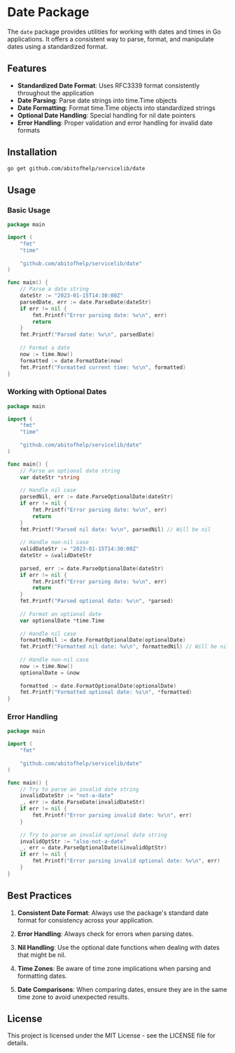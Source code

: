 # Date Package

The `date` package provides utilities for working with dates and times in Go applications. It offers a consistent way to parse, format, and manipulate dates using a standardized format.

## Features

- **Standardized Date Format**: Uses RFC3339 format consistently throughout the application
- **Date Parsing**: Parse date strings into time.Time objects
- **Date Formatting**: Format time.Time objects into standardized strings
- **Optional Date Handling**: Special handling for nil date pointers
- **Error Handling**: Proper validation and error handling for invalid date formats

## Installation

```bash
go get github.com/abitofhelp/servicelib/date
```

## Usage

### Basic Usage

```go
package main

import (
    "fmt"
    "time"
    
    "github.com/abitofhelp/servicelib/date"
)

func main() {
    // Parse a date string
    dateStr := "2023-01-15T14:30:00Z"
    parsedDate, err := date.ParseDate(dateStr)
    if err != nil {
        fmt.Printf("Error parsing date: %v\n", err)
        return
    }
    fmt.Printf("Parsed date: %v\n", parsedDate)
    
    // Format a date
    now := time.Now()
    formatted := date.FormatDate(now)
    fmt.Printf("Formatted current time: %s\n", formatted)
}
```

### Working with Optional Dates

```go
package main

import (
    "fmt"
    "time"
    
    "github.com/abitofhelp/servicelib/date"
)

func main() {
    // Parse an optional date string
    var dateStr *string
    
    // Handle nil case
    parsedNil, err := date.ParseOptionalDate(dateStr)
    if err != nil {
        fmt.Printf("Error parsing date: %v\n", err)
        return
    }
    fmt.Printf("Parsed nil date: %v\n", parsedNil) // Will be nil
    
    // Handle non-nil case
    validDateStr := "2023-01-15T14:30:00Z"
    dateStr = &validDateStr
    
    parsed, err := date.ParseOptionalDate(dateStr)
    if err != nil {
        fmt.Printf("Error parsing date: %v\n", err)
        return
    }
    fmt.Printf("Parsed optional date: %v\n", *parsed)
    
    // Format an optional date
    var optionalDate *time.Time
    
    // Handle nil case
    formattedNil := date.FormatOptionalDate(optionalDate)
    fmt.Printf("Formatted nil date: %v\n", formattedNil) // Will be nil
    
    // Handle non-nil case
    now := time.Now()
    optionalDate = &now
    
    formatted := date.FormatOptionalDate(optionalDate)
    fmt.Printf("Formatted optional date: %s\n", *formatted)
}
```

### Error Handling

```go
package main

import (
    "fmt"
    
    "github.com/abitofhelp/servicelib/date"
)

func main() {
    // Try to parse an invalid date string
    invalidDateStr := "not-a-date"
    _, err := date.ParseDate(invalidDateStr)
    if err != nil {
        fmt.Printf("Error parsing invalid date: %v\n", err)
    }
    
    // Try to parse an invalid optional date string
    invalidOptStr := "also-not-a-date"
    _, err = date.ParseOptionalDate(&invalidOptStr)
    if err != nil {
        fmt.Printf("Error parsing invalid optional date: %v\n", err)
    }
}
```

## Best Practices

1. **Consistent Date Format**: Always use the package's standard date format for consistency across your application.

2. **Error Handling**: Always check for errors when parsing dates.

3. **Nil Handling**: Use the optional date functions when dealing with dates that might be nil.

4. **Time Zones**: Be aware of time zone implications when parsing and formatting dates.

5. **Date Comparisons**: When comparing dates, ensure they are in the same time zone to avoid unexpected results.

## License

This project is licensed under the MIT License - see the LICENSE file for details.